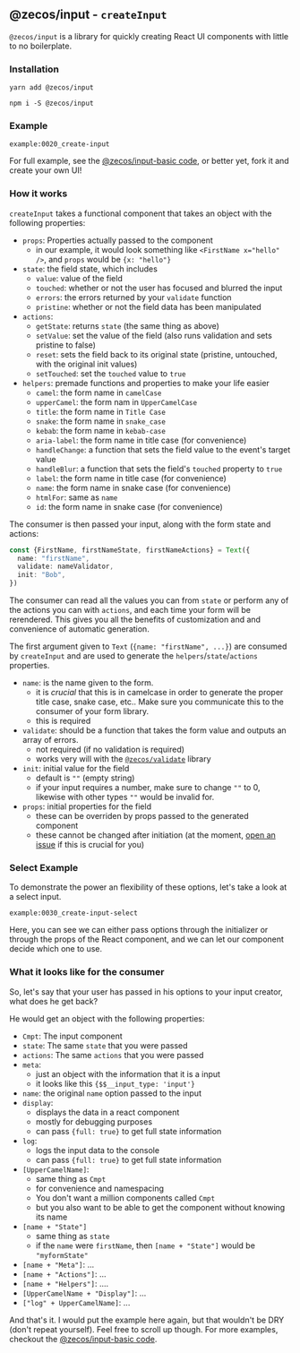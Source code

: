## @zecos/input - `createInput`

`@zecos/input` is a library for quickly creating React UI components with little to no boilerplate.

### Installation

`yarn add @zecos/input`

`npm i -S @zecos/input`

### Example

```tsx
example:0020_create-input
```

For full example, see the [@zecos/input-basic code](https://github.com/zecos/input-basic/blob/master/src/input-creators/Text.tsx), or better yet, fork it and create your own UI!

### How it works

`createInput` takes a functional component that takes an object with the following properties:

* `props`: Properties actually passed to the component
  * in our example, it would look something like `<FirstName x="hello" />`, and `props` would be `{x: "hello"}`
* `state`: the field state, which includes
  * `value`: value of the field
  * `touched`: whether or not the user has focused and blurred the input
  * `errors`: the errors returned by your `validate` function
  * `pristine`: whether or not the field data has been manipulated
* `actions`:
  * `getState`: returns `state` (the same thing as above)
  * `setValue`: set the value of the field (also runs validation and sets pristine to false)
  * `reset`: sets the field back to its original state (pristine, untouched, with the original init values)
  * `setTouched`: set the `touched` value to `true`
* `helpers`: premade functions and properties to make your life easier
  * `camel`: the form name in `camelCase`
  * `upperCamel`: the form nam in `UpperCamelCase`
  * `title`: the form name in `Title Case`
  * `snake`: the form name in `snake_case`
  * `kebab`: the form name in `kebab-case`
  * `aria-label`: the form name in title case (for convenience)
  * `handleChange`: a function that sets the field value to the event's target value
  * `handleBlur`: a function that sets the field's `touched` property to `true`
  * `label`: the form name in title case (for convenience)
  * `name`: the form name in snake case (for convenience)
  * `htmlFor`: same as `name`
  * `id`: the form name in snake case (for convenience)
  
The consumer is then passed your input, along with the form state and actions:

```ts
const {FirstName, firstNameState, firstNameActions} = Text({
  name: "firstName",
  validate: nameValidator,
  init: "Bob",
})
```

The consumer can read all the values you can from `state` or perform any of the actions you can with `actions`, and each time your form will be rerendered. This gives you all the benefits of customization and and convenience of automatic generation.

The first argument given to `Text` (`{name: "firstName", ...}`) are consumed by `createInput` and are used to generate the `helpers`/`state`/`actions` properties.

* `name`: is the name given to the form.
  * it is *crucial* that this is in camelcase in order to generate the proper title case, snake case, etc.. Make sure you communicate this to the consumer of your form library.
  * this is required
* `validate`: should be a function that takes the form value and outputs an array of errors.
  * not required (if no validation is required)
  * works very will with the [`@zecos/validate`](/general/validate) library
* `init`: initial value for the field
  * default is `""` (empty string)
  * if your input requires a number, make sure to change `""` to 0, likewise with other types `""` would be invalid for.
* `props`: initial properties for the field
  * these can be overriden by props passed to the generated component
  * these cannot be changed after initiation (at the moment, [open an issue](https://github.com/zecos/input/issues/new) if this is crucial for you)

### Select Example

To demonstrate the power an flexibility of these options, let's take a look at a select input.

```tsx
example:0030_create-input-select
```

Here, you can see we can either pass options through the initializer or through the props of the React component, and we can let our component decide which one to use.

### What it looks like for the consumer

So, let's say that your user has passed in his options to your input creator, what does he get back?

He would get an object with the following properties:

* `Cmpt`: The input component
* `state`: The same `state` that you were passed
* `actions`: The same `actions` that you were passed
* `meta`:
  * just an object with the information that it is a input
  * it looks like this `{$$__input_type: 'input'}`
* `name`: the original `name` option passed to the input
* `display`:
  * displays the data in a react component
  * mostly for debugging purposes
  * can pass `{full: true}` to get full state information
* `log`:
  * logs the input data to the console
  * can pass `{full: true}` to get full state information
* `[UpperCamelName]`:
  * same thing as `Cmpt`
  * for convenience and namespacing
  * You don't want a million components called `Cmpt`
  * but you also want to be able to get the component without knowing its name
* `[name + "State"]`
  * same thing as `state`
  * if the `name` were `firstName`, then `[name + "State"]` would be `"myformState"`
* `[name + "Meta"]`: ...
* `[name + "Actions"]`: ...
* `[name + "Helpers"]`: ....
* `[UpperCamelName + "Display"]`: ...
* `["log" + UpperCamelName]`: ...

And that's it. I would put the example here again, but that wouldn't be DRY (don't repeat yourself). Feel free to scroll up though. For more examples, checkout the [@zecos/input-basic code](https://github.com/zecos/input-basic).